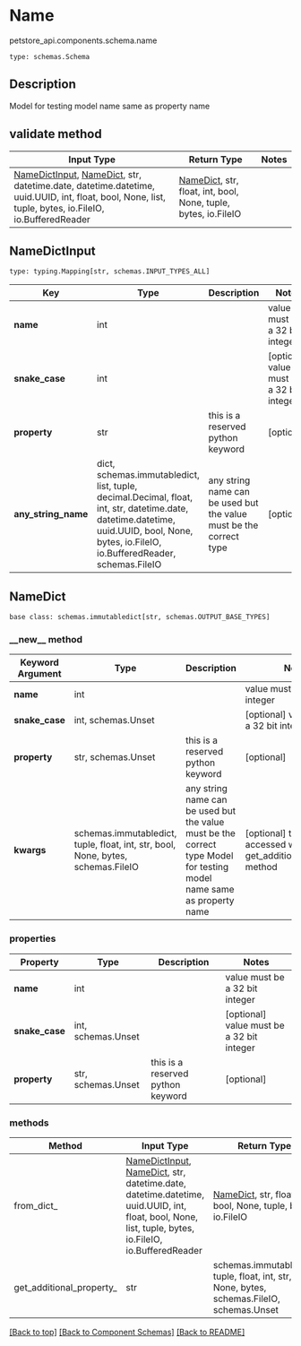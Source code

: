 # Name
petstore_api.components.schema.name
```
type: schemas.Schema
```

## Description
Model for testing model name same as property name

## validate method
Input Type | Return Type | Notes
------------ | ------------- | -------------
[NameDictInput](#namedictinput), [NameDict](#namedict), str, datetime.date, datetime.datetime, uuid.UUID, int, float, bool, None, list, tuple, bytes, io.FileIO, io.BufferedReader | [NameDict](#namedict), str, float, int, bool, None, tuple, bytes, io.FileIO |

## NameDictInput
```
type: typing.Mapping[str, schemas.INPUT_TYPES_ALL]
```
Key | Type |  Description | Notes
------------ | ------------- | ------------- | -------------
**name** | int |  | value must be a 32 bit integer
**snake_case** | int |  | [optional] value must be a 32 bit integer
**property** | str | this is a reserved python keyword | [optional]
**any_string_name** | dict, schemas.immutabledict, list, tuple, decimal.Decimal, float, int, str, datetime.date, datetime.datetime, uuid.UUID, bool, None, bytes, io.FileIO, io.BufferedReader, schemas.FileIO | any string name can be used but the value must be the correct type | [optional]

## NameDict
```
base class: schemas.immutabledict[str, schemas.OUTPUT_BASE_TYPES]

```
### &lowbar;&lowbar;new&lowbar;&lowbar; method
Keyword Argument | Type | Description | Notes
---------------- | ---- | ----------- | -----
**name** | int |  | value must be a 32 bit integer
**snake_case** | int, schemas.Unset |  | [optional] value must be a 32 bit integer
**property** | str, schemas.Unset | this is a reserved python keyword | [optional]
**kwargs** | schemas.immutabledict, tuple, float, int, str, bool, None, bytes, schemas.FileIO | any string name can be used but the value must be the correct type Model for testing model name same as property name | [optional] typed value is accessed with the get_additional_property_ method

### properties
Property | Type | Description | Notes
-------- | ---- | ----------- | -----
**name** | int |  | value must be a 32 bit integer
**snake_case** | int, schemas.Unset |  | [optional] value must be a 32 bit integer
**property** | str, schemas.Unset | this is a reserved python keyword | [optional]

### methods
Method | Input Type | Return Type | Notes
------ | ---------- | ----------- | ------
from_dict_ | [NameDictInput](#namedictinput), [NameDict](#namedict), str, datetime.date, datetime.datetime, uuid.UUID, int, float, bool, None, list, tuple, bytes, io.FileIO, io.BufferedReader | [NameDict](#namedict), str, float, int, bool, None, tuple, bytes, io.FileIO | a constructor
get_additional_property_ | str | schemas.immutabledict, tuple, float, int, str, bool, None, bytes, schemas.FileIO, schemas.Unset | provides type safety for additional properties

[[Back to top]](#top) [[Back to Component Schemas]](../../../README.md#Component-Schemas) [[Back to README]](../../../README.md)
